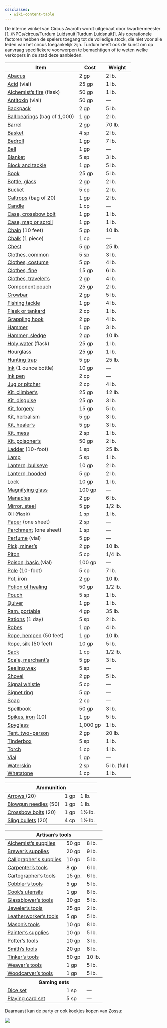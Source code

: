 ```yaml
---
cssclasses:
  - wiki-content-table
---
```

De interne winkel van Circus Avaroth wordt uitgebaat door kwartiermeester [[../NPCs/circus/Turdum Luidsnuit|Turdum Luidsnuit]]. Als operationele factoren hebben de spelers toegang tot de volledige stock, die niet voor alle leden van het circus toegankelijk zijn. Turdum heeft ook de kunst om op aanvraag specifiekere voorwerpen te bemachtigen of te weten welke verkopers in de stad deze aanbieden. 

<table class ="wiki-content-table"><thead>
  <tr>
    <th>Item</th>
    <th>Cost</th>
    <th>Weight</th>
  </tr></thead>
<tbody>
  <tr>
    <td><a href="https://roll20.net/compendium/dnd5e/Abacus?expansion=34047#content">Abacus</a></td>
    <td>2 gp</td>
    <td>2 lb.</td>
  </tr>
  <tr>
    <td><a href="https://roll20.net/compendium/dnd5e/Acid?expansion=34047#content">Acid</a> (vial)</td>
    <td>25 gp</td>
    <td>1 lb.</td>
  </tr>
  <tr>
    <td><a href="https://roll20.net/compendium/dnd5e/Alchemist%27s%20Fire?expansion=34047#content">Alchemist’s fire</a> (flask)</td>
    <td>50 gp</td>
    <td>1 lb.</td>
  </tr>
  <tr>
    <td><a href="https://roll20.net/compendium/dnd5e/Antitoxin?expansion=34047#content">Antitoxin</a> (vial)</td>
    <td>50 gp</td>
    <td>—</td>
  </tr>
  <tr>
    <td><a href="https://roll20.net/compendium/dnd5e/Backpack?expansion=34047#content">Backpack</a></td>
    <td>2 gp</td>
    <td>5 lb.</td>
  </tr>
  <tr>
    <td><a href="https://roll20.net/compendium/dnd5e/Ball%20bearings?expansion=34047#content">Ball bearings</a> (bag of 1,000)</td>
    <td>1 gp</td>
    <td>2 lb.</td>
  </tr>
  <tr>
    <td><a href="https://roll20.net/compendium/dnd5e/Barrel?expansion=34047#content">Barrel</a></td>
    <td>2 gp</td>
    <td>70 lb.</td>
  </tr>
  <tr>
    <td><a href="https://roll20.net/compendium/dnd5e/Basket?expansion=34047#content">Basket</a></td>
    <td>4 sp</td>
    <td>2 lb.</td>
  </tr>
  <tr>
    <td><a href="https://roll20.net/compendium/dnd5e/Bedroll?expansion=34047#content">Bedroll</a></td>
    <td>1 gp</td>
    <td>7 lb.</td>
  </tr>
  <tr>
    <td><a href="https://roll20.net/compendium/dnd5e/Bell?expansion=34047#content">Bell</a></td>
    <td>1 gp</td>
    <td>—</td>
  </tr>
  <tr>
    <td><a href="https://roll20.net/compendium/dnd5e/Blanket?expansion=34047#content">Blanket</a></td>
    <td>5 sp</td>
    <td>3 lb.</td>
  </tr>
  <tr>
    <td><a href="https://roll20.net/compendium/dnd5e/Block%20and%20tackle?expansion=34047#content">Block and tackle</a></td>
    <td>1 gp</td>
    <td>5 lb.</td>
  </tr>
  <tr>
    <td><a href="https://roll20.net/compendium/dnd5e/Book?expansion=34047#content">Book</a></td>
    <td>25 gp</td>
    <td>5 lb.</td>
  </tr>
  <tr>
    <td><a href="https://roll20.net/compendium/dnd5e/Glass%20bottle?expansion=34047#content">Bottle, glass</a></td>
    <td>2 gp</td>
    <td>2 lb.</td>
  </tr>
  <tr>
    <td><a href="https://roll20.net/compendium/dnd5e/Bucket?expansion=34047#content">Bucket</a></td>
    <td>5 cp</td>
    <td>2 lb.</td>
  </tr>
  <tr>
    <td><a href="https://roll20.net/compendium/dnd5e/Caltrops?expansion=34047#content">Caltrops</a> (bag of 20)</td>
    <td>1 gp</td>
    <td>2 lb.</td>
  </tr>
  <tr>
    <td><a href="https://roll20.net/compendium/dnd5e/Candle?expansion=34047#content">Candle</a></td>
    <td>1 cp</td>
    <td>—</td>
  </tr>
  <tr>
    <td><a href="https://roll20.net/compendium/dnd5e/Crossbow%20bolt%20case?expansion=34047#content">Case, crossbow bolt</a></td>
    <td>1 gp</td>
    <td>1 lb.</td>
  </tr>
  <tr>
    <td><a href="https://roll20.net/compendium/dnd5e/Map%20or%20scroll%20case?expansion=34047#content">Case, map or scroll</a></td>
    <td>1 gp</td>
    <td>1 lb.</td>
  </tr>
  <tr>
    <td><a href="https://roll20.net/compendium/dnd5e/Chain?expansion=34047#content">Chain</a> (10 feet)</td>
    <td>5 gp</td>
    <td>10 lb.</td>
  </tr>
  <tr>
    <td><a href="https://roll20.net/compendium/dnd5e/Chalk?expansion=34047#content">Chalk</a> (1 piece)</td>
    <td>1 cp</td>
    <td>—</td>
  </tr>
  <tr>
    <td><a href="https://roll20.net/compendium/dnd5e/Chest?expansion=34047#content">Chest</a></td>
    <td>5 gp</td>
    <td>25 lb.</td>
  </tr>
  <tr>
    <td><a href="https://roll20.net/compendium/dnd5e/Common%20clothes?expansion=34047#content">Clothes, common</a></td>
    <td>5 sp</td>
    <td>3 lb.</td>
  </tr>
  <tr>
    <td><a href="https://roll20.net/compendium/dnd5e/Cook%27s%20utensils?expansion=34047#content">Clothes, costume</a></td>
    <td>5 gp</td>
    <td>4 lb.</td>
  </tr>
  <tr>
    <td><a href="https://roll20.net/compendium/dnd5e/Fine%20clothes?expansion=34047#content">Clothes, fine</a></td>
    <td>15 gp</td>
    <td>6 lb.</td>
  </tr>
  <tr>
    <td><a href="https://roll20.net/compendium/dnd5e/Traveler%27s%20clothes?expansion=34047#content">Clothes, traveler’s</a></td>
    <td>2 gp</td>
    <td>4 lb.</td>
  </tr>
  <tr>
    <td><a href="https://roll20.net/compendium/dnd5e/Component%20pouch?expansion=34047#content">Component pouch</a></td>
    <td>25 gp</td>
    <td>2 lb.</td>
  </tr>
  <tr>
    <td><a href="https://roll20.net/compendium/dnd5e/Crowbar?expansion=34047#content">Crowbar</a></td>
    <td>2 gp</td>
    <td>5 lb.</td>
  </tr>
  <tr>
    <td><a href="https://roll20.net/compendium/dnd5e/Fishing%20tackle?expansion=34047#content">Fishing tackle</a></td>
    <td>1 gp</td>
    <td>4 lb.</td>
  </tr>
  <tr>
    <td><a href="https://roll20.net/compendium/dnd5e/Flask?expansion=34047#content">Flask or tankard</a></td>
    <td>2 cp</td>
    <td>1 lb.</td>
  </tr>
  <tr>
    <td><a href="https://roll20.net/compendium/dnd5e/Grappling%20hook?expansion=34047#content">Grappling hook</a></td>
    <td>2 gp</td>
    <td>4 lb.</td>
  </tr>
  <tr>
    <td><a href="https://roll20.net/compendium/dnd5e/Hammer?expansion=34047#content">Hammer</a></td>
    <td>1 gp</td>
    <td>3 lb.</td>
  </tr>
  <tr>
    <td><a href="https://roll20.net/compendium/dnd5e/Sledge%20hammer?expansion=34047#content">Hammer, sledge</a></td>
    <td>2 gp</td>
    <td>10 lb.</td>
  </tr>
  <tr>
    <td><a href="https://roll20.net/compendium/dnd5e/Holy%20Water?expansion=34047#content">Holy water</a> (flask)</td>
    <td>25 gp</td>
    <td>1 lb.</td>
  </tr>
  <tr>
    <td><a href="https://roll20.net/compendium/dnd5e/Hourglass?expansion=34047#content">Hourglass</a></td>
    <td>25 gp</td>
    <td>1 lb.</td>
  </tr>
  <tr>
    <td><a href="https://roll20.net/compendium/dnd5e/Hunting%20trap?expansion=34047#content">Hunting trap</a></td>
    <td>5 gp</td>
    <td>25 lb.</td>
  </tr>
  <tr>
    <td><a href="https://roll20.net/compendium/dnd5e/Ink?expansion=34047#content">Ink</a> (1 ounce bottle)</td>
    <td>10 gp</td>
    <td>—</td>
  </tr>
  <tr>
    <td><a href="https://roll20.net/compendium/dnd5e/Ink%20pen?expansion=34047#content">Ink pen</a></td>
    <td>2 cp</td>
    <td>—</td>
  </tr>
  <tr>
    <td><a href="https://roll20.net/compendium/dnd5e/Jug?expansion=34047#content">Jug or pitcher</a></td>
    <td>2 cp</td>
    <td>4 lb.</td>
  </tr>
  <tr>
    <td><a href="https://roll20.net/compendium/dnd5e/Climber%27s%20kit?expansion=34047#content">Kit, climber’s</a></td>
    <td>25 gp</td>
    <td>12 lb.</td>
  </tr>
  <tr>
    <td><a href="https://roll20.net/compendium/dnd5e/Disguise%20kit?expansion=34047#content">Kit, disguise</a></td>
    <td>25 gp</td>
    <td>3 lb.</td>
  </tr>
  <tr>
    <td><a href="https://roll20.net/compendium/dnd5e/Forgery%20kit?expansion=34047#content">Kit, forgery</a></td>
    <td>15 gp</td>
    <td>5 lb.</td>
  </tr>
  <tr>
    <td><a href="https://roll20.net/compendium/dnd5e/Herbalism%20kit?expansion=34047#content">Kit, herbalism</a></td>
    <td>5 gp</td>
    <td>3 lb.</td>
  </tr>
  <tr>
    <td><a href="https://roll20.net/compendium/dnd5e/Healer%27s%20kit?expansion=34047#content">Kit, healer’s</a></td>
    <td>5 gp</td>
    <td>3 lb.</td>
  </tr>
  <tr>
    <td><a href="https://roll20.net/compendium/dnd5e/Mess%20kit?expansion=34047#content">Kit, mess</a></td>
    <td>2 sp</td>
    <td>1 lb.</td>
  </tr>
  <tr>
    <td><a href="https://roll20.net/compendium/dnd5e/Poisoner%27s%20kit?expansion=34047#content">Kit, poisoner’s</a></td>
    <td>50 gp</td>
    <td>2 lb.</td>
  </tr>
  <tr>
    <td><a href="https://roll20.net/compendium/dnd5e/Ladder?expansion=34047#content">Ladder</a> (10-foot)</td>
    <td>1 sp</td>
    <td>25 lb.</td>
  </tr>
  <tr>
    <td><a href="https://roll20.net/compendium/dnd5e/Lamp?expansion=34047#content">Lamp</a></td>
    <td>5 sp</td>
    <td>1 lb.</td>
  </tr>
  <tr>
    <td><a href="https://roll20.net/compendium/dnd5e/Bullseye%20lantern?expansion=34047#content">Lantern, bullseye</a></td>
    <td>10 gp</td>
    <td>2 lb.</td>
  </tr>
  <tr>
    <td><a href="https://roll20.net/compendium/dnd5e/Hooded%20lantern?expansion=34047#content">Lantern, hooded</a></td>
    <td>5 gp</td>
    <td>2 lb.</td>
  </tr>
  <tr>
    <td><a href="https://roll20.net/compendium/dnd5e/Lock?expansion=34047#content">Lock</a></td>
    <td>10 gp</td>
    <td>1 lb.</td>
  </tr>
  <tr>
    <td><a href="https://roll20.net/compendium/dnd5e/Magnifying%20glass?expansion=34047#content">Magnifying glass</a></td>
    <td>100 gp</td>
    <td>—</td>
  </tr>
  <tr>
    <td><a href="https://roll20.net/compendium/dnd5e/Manacles?expansion=34047#content">Manacles</a></td>
    <td>2 gp</td>
    <td>6 lb.</td>
  </tr>
  <tr>
    <td><a href="https://roll20.net/compendium/dnd5e/Steel%20mirror?expansion=34047#content">Mirror, steel</a></td>
    <td>5 gp</td>
    <td>1/2 lb.</td>
  </tr>
  <tr>
    <td><a href="https://roll20.net/compendium/dnd5e/Oil?expansion=34047#content">Oil</a> (flask)</td>
    <td>1 sp</td>
    <td>1 lb.</td>
  </tr>
  <tr>
    <td><a href="https://roll20.net/compendium/dnd5e/Paper?expansion=34047#content">Paper</a> (one sheet)</td>
    <td>2 sp</td>
    <td>—</td>
  </tr>
  <tr>
    <td><a href="https://roll20.net/compendium/dnd5e/Parchment?expansion=34047#content">Parchment</a> (one sheet)</td>
    <td>1 sp</td>
    <td>—</td>
  </tr>
  <tr>
    <td><a href="https://roll20.net/compendium/dnd5e/Perfume?expansion=34047#content">Perfume</a> (vial)</td>
    <td>5 gp</td>
    <td>—</td>
  </tr>
  <tr>
    <td><a href="https://roll20.net/compendium/dnd5e/Miner%27s%20pick?expansion=34047#content">Pick, miner’s</a></td>
    <td>2 gp</td>
    <td>10 lb.</td>
  </tr>
  <tr>
    <td><a href="https://roll20.net/compendium/dnd5e/Piton?expansion=34047#content">Piton</a></td>
    <td>5 cp</td>
    <td>1/4 lb.</td>
  </tr>
  <tr>
    <td><a href="https://roll20.net/compendium/dnd5e/Basic%20poison?expansion=34047#content">Poison, basic</a><a href="https://roll20.net/compendium/dnd5e/Basic%20poison?expansion=34047#content"> </a>(vial)</td>
    <td>100 gp</td>
    <td>—</td>
  </tr>
  <tr>
    <td><a href="https://roll20.net/compendium/dnd5e/Pole?expansion=34047#content">Pole</a> (10-foot)</td>
    <td>5 cp</td>
    <td>7 lb.</td>
  </tr>
  <tr>
    <td><a href="https://roll20.net/compendium/dnd5e/Iron%20pot?expansion=34047#content">Pot, iron</a></td>
    <td>2 gp</td>
    <td>10 lb.</td>
  </tr>
  <tr>
    <td><a href="https://roll20.net/compendium/dnd5e/Potion%20of%20Healing?expansion=34047#content">Potion of healing</a></td>
    <td>50 gp</td>
    <td>1/2 lb.</td>
  </tr>
  <tr>
    <td><a href="https://roll20.net/compendium/dnd5e/Pouch?expansion=34047#content">Pouch</a></td>
    <td>5 sp</td>
    <td>1 lb.</td>
  </tr>
  <tr>
    <td><a href="https://roll20.net/compendium/dnd5e/Quiver?expansion=34047#content">Quiver</a></td>
    <td>1 gp</td>
    <td>1 lb.</td>
  </tr>
  <tr>
    <td><a href="https://roll20.net/compendium/dnd5e/Portable%20ram?expansion=34047#content">Ram, portable</a></td>
    <td>4 gp</td>
    <td>35 lb.</td>
  </tr>
  <tr>
    <td><a href="https://roll20.net/compendium/dnd5e/Rations?expansion=34047#content">Rations</a> (1 day)</td>
    <td>5 sp</td>
    <td>2 lb.</td>
  </tr>
  <tr>
    <td><a href="https://roll20.net/compendium/dnd5e/Robes?expansion=34047#content">Robes</a></td>
    <td>1 gp</td>
    <td>4 lb.</td>
  </tr>
  <tr>
    <td><a href="https://roll20.net/compendium/dnd5e/Hempen%20rope?expansion=34047#content">Rope, hempen</a> (50 feet)</td>
    <td>1 gp</td>
    <td>10 lb.</td>
  </tr>
  <tr>
    <td><a href="https://roll20.net/compendium/dnd5e/Silk%20rope?expansion=34047#content">Rope, silk</a> (50 feet)</td>
    <td>10 gp</td>
    <td>5 lb.</td>
  </tr>
  <tr>
    <td><a href="https://roll20.net/compendium/dnd5e/Sack?expansion=34047#content">Sack</a></td>
    <td>1 cp</td>
    <td>1/2 lb.</td>
  </tr>
  <tr>
    <td><a href="https://roll20.net/compendium/dnd5e/Merchant%27s%20scale?expansion=34047#content">Scale, merchant’s</a></td>
    <td>5 gp</td>
    <td>3 lb.</td>
  </tr>
  <tr>
    <td><a href="https://roll20.net/compendium/dnd5e/Sealing%20wax?expansion=34047#content">Sealing wax</a></td>
    <td>5 sp</td>
    <td>—</td>
  </tr>
  <tr>
    <td><a href="https://roll20.net/compendium/dnd5e/Shovel?expansion=34047#content">Shovel</a></td>
    <td>2 gp</td>
    <td>5 lb.</td>
  </tr>
  <tr>
    <td><a href="https://roll20.net/compendium/dnd5e/Signal%20whistle?expansion=34047#content">Signal whistle</a></td>
    <td>5 cp</td>
    <td>—</td>
  </tr>
  <tr>
    <td><a href="https://roll20.net/compendium/dnd5e/Signet%20ring?expansion=34047#content">Signet ring</a></td>
    <td>5 gp</td>
    <td>—</td>
  </tr>
  <tr>
    <td><a href="https://roll20.net/compendium/dnd5e/Soap?expansion=34047#content">Soap</a></td>
    <td>2 cp</td>
    <td>—</td>
  </tr>
  <tr>
    <td><a href="https://roll20.net/compendium/dnd5e/Spellbook?expansion=34047#content">Spellbook</a></td>
    <td>50 gp</td>
    <td>3 lb.</td>
  </tr>
  <tr>
    <td><a href="https://roll20.net/compendium/dnd5e/Iron%20spikes?expansion=34047#content">Spikes, iron</a> (10)</td>
    <td>1 gp</td>
    <td>5 lb.</td>
  </tr>
  <tr>
    <td><a href="https://roll20.net/compendium/dnd5e/Spyglass?expansion=34047#content">Spyglass</a></td>
    <td>1,000 gp</td>
    <td>1 lb.</td>
  </tr>
  <tr>
    <td><a href="https://roll20.net/compendium/dnd5e/Tent?expansion=34047#content">Tent, two-person</a></td>
    <td>2 gp</td>
    <td>20 lb.</td>
  </tr>
  <tr>
    <td><a href="https://roll20.net/compendium/dnd5e/Tinderbox?expansion=34047#content">Tinderbox</a></td>
    <td>5 sp</td>
    <td>1 lb.</td>
  </tr>
  <tr>
    <td><a href="https://roll20.net/compendium/dnd5e/Torch?expansion=34047#content">Torch</a></td>
    <td>1 cp</td>
    <td>1 lb.</td>
  </tr>
  <tr>
    <td><a href="https://roll20.net/compendium/dnd5e/Vial?expansion=34047#content">Vial</a></td>
    <td>1 gp</td>
    <td>—</td>
  </tr>
  <tr>
    <td><a href="https://roll20.net/compendium/dnd5e/Waterskin?expansion=34047#content">Waterskin</a></td>
    <td>2 sp</td>
    <td>5 lb. (full)</td>
  </tr>
  <tr>
    <td><a href="https://roll20.net/compendium/dnd5e/Whetstone?expansion=34047#content">Whetstone</a></td>
    <td>1 cp</td>
    <td>1 lb.</td>
  </tr>
</tbody></table>


<table  class ="wiki-content-table"><thead>
  <tr>
    <th colspan="3">Ammunition</th>
  </tr></thead>
<tbody>
  <tr>
    <td><a href="https://roll20.net/compendium/dnd5e/Arrows?expansion=34047#content">Arrows</a><a href="https://roll20.net/compendium/dnd5e/Arrows?expansion=34047#content"> </a>(20)</td>
    <td>1 gp</td>
    <td>1 lb.</td>
  </tr>
  <tr>
    <td><a href="https://roll20.net/compendium/dnd5e/Blowgun%20Needles?expansion=34047#content">Blowgun needles</a> (50)</td>
    <td>1 gp</td>
    <td>1 lb.</td>
  </tr>
  <tr>
    <td><a href="https://roll20.net/compendium/dnd5e/Crossbow%20bolts?expansion=34047#content">Crossbow bolts</a> (20)</td>
    <td>1 gp</td>
    <td>1½ lb.</td>
  </tr>
  <tr>
    <td><a href="https://roll20.net/compendium/dnd5e/Sling%20bullets?expansion=34047#content">Sling bullets</a> (20)</td>
    <td>4 cp</td>
    <td>1½ lb.</td>
  </tr>
</tbody>
</table>

<table class ="wiki-content-table">
<tbody>
  <thead><tr>
    <th colspan="3">Artisan’s tools</th>
  </tr></thead>
  <tr>
    <td><a href="https://roll20.net/compendium/dnd5e/Items:Alchemist's%20Supplies?expansion=34047#content">Alchemist’s supplies</a></td>
    <td>50 gp</td>
    <td>8 lb.</td>
  </tr>
  <tr>
    <td><a href="https://roll20.net/compendium/dnd5e/Items:Brewer's%20Supplies?expansion=34047#content">Brewer’s supplies</a></td>
    <td>20 gp</td>
    <td>9 lb.</td>
  </tr>
  <tr>
    <td><a href="https://roll20.net/compendium/dnd5e/Items:Calligrapher's%20Supplies?expansion=34047#content">Calligrapher's supplies</a></td>
    <td>10 gp</td>
    <td>5 lb.</td>
  </tr>
  <tr>
    <td><a href="https://roll20.net/compendium/dnd5e/Items:Carpenter's%20Tools?expansion=34047#content">Carpenter’s tools</a></td>
    <td>8 gp</td>
    <td>6 lb.</td>
  </tr>
  <tr>
    <td><a href="https://roll20.net/compendium/dnd5e/Items:Cartographer's%20Tools?expansion=34047#content">Cartographer’s tools</a></td>
    <td>15 gp.</td>
    <td>6 lb.</td>
  </tr>
  <tr>
    <td><a href="https://roll20.net/compendium/dnd5e/Items:Cobbler's%20Tools?expansion=34047#content">Cobbler’s tools</a></td>
    <td>5 gp</td>
    <td>5 lb.</td>
  </tr>
  <tr>
    <td><a href="https://roll20.net/compendium/dnd5e/Items:Cook's%20utensils?expansion=34047#content">Cook’s utensils</a></td>
    <td>1 gp</td>
    <td>8 lb.</td>
  </tr>
  <tr>
    <td><a href="https://roll20.net/compendium/dnd5e/Items:Glassblower's%20Tools?expansion=34047#content">Glassblower’s tools</a></td>
    <td>30 gp</td>
    <td>5 lb.</td>
  </tr>
  <tr>
    <td><a href="https://roll20.net/compendium/dnd5e/Items:Jeweler's%20Tools?expansion=34047#content">Jeweler’s tools</a></td>
    <td>25 gp</td>
    <td>2 lb.</td>
  </tr>
  <tr>
    <td><a href="https://roll20.net/compendium/dnd5e/Items:Leatherworker's%20tools?expansion=34047#content">Leatherworker’s tools</a></td>
    <td>5 gp</td>
    <td>5 lb.</td>
  </tr>
  <tr>
    <td><a href="https://roll20.net/compendium/dnd5e/Items:Mason's%20tools?expansion=34047#content">Mason’s tools</a></td>
    <td>10 gp</td>
    <td>8 lb.</td>
  </tr>
  <tr>
    <td><a href="https://roll20.net/compendium/dnd5e/Items:Painter's%20supplies?expansion=34047#content">Painter’s supplies</a></td>
    <td>10 gp</td>
    <td>5 lb.</td>
  </tr>
  <tr>
    <td><a href="https://roll20.net/compendium/dnd5e/Items:Potter's%20tools?expansion=34047#content">Potter’s tools</a></td>
    <td>10 gp</td>
    <td>3 lb.</td>
  </tr>
  <tr>
    <td><a href="https://roll20.net/compendium/dnd5e/Items:Smith's%20tools?expansion=34047#content">Smith’s tools</a></td>
    <td>20 gp</td>
    <td>8 lb.</td>
  </tr>
  <tr>
    <td><a href="https://roll20.net/compendium/dnd5e/Items:Tinker's%20tools?expansion=34047#content">Tinker’s tools</a></td>
    <td>50 gp</td>
    <td>10 lb.</td>
  </tr>
  <tr>
    <td><a href="https://roll20.net/compendium/dnd5e/Items:Weaver's%20tools?expansion=34047#content">Weaver’s tools</a></td>
    <td>1 gp</td>
    <td>5 lb.</td>
  </tr>
  <tr>
    <td><a href="https://roll20.net/compendium/dnd5e/Items:Woodcarver's%20tools?expansion=34047#content">Woodcarver’s tools</a></td>
    <td>1 gp</td>
    <td>5 lb.</td>
  </tr>
  <tr>
    <th colspan="3">Gaming sets</th>
  </tr>
  <tr>
    <td><a href="https://roll20.net/compendium/dnd5e/Items:Dice%20set?expansion=34047#content">Dice set</a></td>
    <td>1 sp</td>
    <td>—</td>
  </tr>
  <tr>
    <td><a href="https://roll20.net/compendium/dnd5e/Items:Playing%20card%20set?expansion=34047#content">Playing card set</a></td>
    <td>5 sp</td>
    <td>—</td>
  </tr>
</tbody></table>Daarnaast kan de party er ook koekjes kopen van Zossu:

![](../../img/Zossu's_koekjes_van_gezwinde_rust.png)